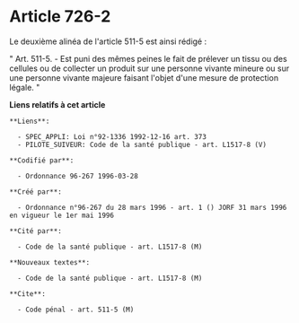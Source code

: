 # Article 726-2

Le deuxième alinéa de l'article 511-5 est ainsi rédigé :

" Art. 511-5. - Est puni des mêmes peines le fait de prélever un tissu ou des cellules ou de collecter un produit sur une
personne vivante mineure ou sur une personne vivante majeure faisant l'objet d'une mesure de protection légale. "

**Liens relatifs à cet article**

	**Liens**:

	  - SPEC_APPLI: Loi n°92-1336 1992-12-16 art. 373
	  - PILOTE_SUIVEUR: Code de la santé publique - art. L1517-8 (V)

	**Codifié par**:

	  - Ordonnance 96-267 1996-03-28

	**Créé par**:

	  - Ordonnance n°96-267 du 28 mars 1996 - art. 1 () JORF 31 mars 1996 en vigueur le 1er mai 1996

	**Cité par**:

	  - Code de la santé publique - art. L1517-8 (M)

	**Nouveaux textes**:

	  - Code de la santé publique - art. L1517-8 (M)

	**Cite**:

	  - Code pénal - art. 511-5 (M)
